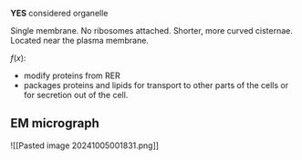 **YES** considered organelle

Single membrane. No ribosomes attached.
Shorter, more curved cisternae. Located near the plasma membrane.

$f(x)$:
- modify proteins from RER
- packages proteins and lipids for transport to other parts of the cells or for secretion out of the cell.
## EM micrograph
![[Pasted image 20241005001831.png]]